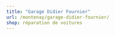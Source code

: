 ```yaml
---
title: "Garage Didier Fournier"
url: /montenay/garage-didier-fournier/
shop: réparation de voitures
---
```

